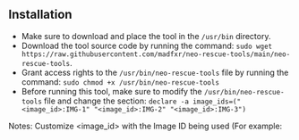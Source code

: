 ## Installation
- Make sure to download and place the tool in the ```/usr/bin``` directory.
- Download the tool source code by running the command: ```sudo wget https://raw.githubusercontent.com/madfxr/neo-rescue-tools/main/neo-rescue-tools```.
- Grant access rights to the ```/usr/bin/neo-rescue-tools``` file by running the command: ```sudo chmod +x /usr/bin/neo-rescue-tools```
- Before running this tool, make sure to modify the ```/usr/bin/neo-rescue-tools``` file and change the section:
  ```declare -a image_ids=("<image_id>:IMG-1" "<image_id>:IMG-2" "<image_id>:IMG-3")```

Notes: Customize <image_id> with the Image ID being used (For example: 

